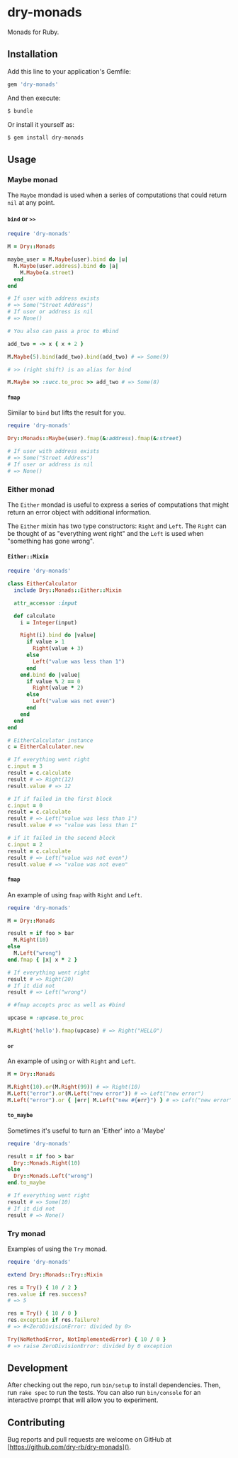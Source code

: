 # dry-monads

Monads for Ruby.

## Installation

Add this line to your application's Gemfile:

```ruby
gem 'dry-monads'
```

And then execute:

```sh
$ bundle
```

Or install it yourself as:

```sh
$ gem install dry-monads
```

## Usage

### Maybe monad

The `Maybe` mondad is used when a series of computations that could return `nil`
at any point.

#### `bind` or `>>`

```ruby
require 'dry-monads'

M = Dry::Monads

maybe_user = M.Maybe(user).bind do |u|
  M.Maybe(user.address).bind do |a|
    M.Maybe(a.street)
  end
end

# If user with address exists
# => Some("Street Address")
# If user or address is nil
# => None()

# You also can pass a proc to #bind

add_two = -> x { x + 2 }

M.Maybe(5).bind(add_two).bind(add_two) # => Some(9)

# >> (right shift) is an alias for bind

M.Maybe >> :succ.to_proc >> add_two # => Some(8)
```

#### `fmap`

Similar to `bind` but lifts the result for you.

```ruby
require 'dry-monads'

Dry::Monads::Maybe(user).fmap(&:address).fmap(&:street)

# If user with address exists
# => Some("Street Address")
# If user or address is nil
# => None()
```

### Either monad

The `Either` mondad is useful to express a series of computations that might
return an error object with additional information.

The `Either` mixin has two type constructors: `Right` and `Left`. The `Right`
can be thought of as "everything went right" and the `Left` is used when
"something has gone wrong".

#### `Either::Mixin`

```ruby
require 'dry-monads'

class EitherCalculator
  include Dry::Monads::Either::Mixin

  attr_accessor :input

  def calculate
    i = Integer(input)

    Right(i).bind do |value|
      if value > 1
        Right(value + 3)
      else
        Left("value was less than 1")
      end
    end.bind do |value|
      if value % 2 == 0
        Right(value * 2)
      else
        Left("value was not even")
      end
    end
  end
end

# EitherCalculator instance
c = EitherCalculator.new

# If everything went right
c.input = 3
result = c.calculate
result # => Right(12)
result.value # => 12

# If if failed in the first block
c.input = 0
result = c.calculate
result # => Left("value was less than 1")
result.value # => "value was less than 1"

# if it failed in the second block
c.input = 2
result = c.calculate
result # => Left("value was not even")
result.value # => "value was not even"
```

#### `fmap`

An example of using `fmap` with `Right` and `Left`.

```ruby
require 'dry-monads'

M = Dry::Monads

result = if foo > bar
  M.Right(10)
else
  M.Left("wrong")
end.fmap { |x| x * 2 }

# If everything went right
result # => Right(20)
# If it did not
result # => Left("wrong")

# #fmap accepts proc as well as #bind

upcase = :upcase.to_proc

M.Right('hello').fmap(upcase) # => Right("HELLO")
```

#### `or`

An example of using `or` with `Right` and `Left`.

```ruby
M = Dry::Monads

M.Right(10).or(M.Right(99)) # => Right(10)
M.Left("error").or(M.Left("new error")) # => Left("new error")
M.Left("error").or { |err| M.Left("new #{err}") } # => Left("new error")
```

#### `to_maybe`

Sometimes it's useful to turn an 'Either' into a 'Maybe'

```ruby
require 'dry-monads'

result = if foo > bar
  Dry::Monads.Right(10)
else
  Dry::Monads.Left("wrong")
end.to_maybe

# If everything went right
result # => Some(10)
# If it did not
result # => None()
```

### Try monad

Examples of using the `Try` monad.

```ruby
require 'dry-monads'

extend Dry::Monads::Try::Mixin

res = Try() { 10 / 2 }
res.value if res.success?
# => 5

res = Try() { 10 / 0 }
res.exception if res.failure?
# => #<ZeroDivisionError: divided by 0>

Try(NoMethodError, NotImplementedError) { 10 / 0 }
# => raise ZeroDivisionError: divided by 0 exception
```

## Development

After checking out the repo, run `bin/setup` to install dependencies. Then, run
`rake spec` to run the tests. You can also run `bin/console` for an interactive
prompt that will allow you to experiment.

## Contributing

Bug reports and pull requests are welcome on GitHub at [https://github.com/dry-rb/dry-monads]().
